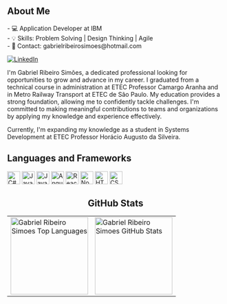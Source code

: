 <h2>About Me</h2>
  <p>
   - 💻 Application Developer at IBM<br>
   - 💡 Skills: Problem Solving | Design Thinking | Agile<br>
   - 📧 Contact: gabrielribeirosimoes@hotmail.com<br>

[![LinkedIn](https://img.shields.io/badge/LinkedIn-0077B5?style=for-the-badge&logo=linkedin&logoColor=white)](https://www.linkedin.com/in/gabrielribeirosimoes/)

I'm Gabriel Ribeiro Simões, a dedicated professional looking for opportunities to grow and advance in my career. I graduated from a technical course in administration at ETEC Professor Camargo Aranha and in Metro Railway Transport at ETEC de São Paulo. My education provides a strong foundation, allowing me to confidently tackle challenges. I'm committed to making meaningful contributions to teams and organizations by applying my knowledge and experience effectively.

Currently, I'm expanding my knowledge as a student in Systems Development at ETEC Professor Horácio Augusto da Silveira.
<br>
  <h2>Languages and Frameworks</h2>
  <div style="display: inline-block">
    <img class="icon-spacing" alt="C#" height="30" width="30" src="https://cdn.jsdelivr.net/gh/devicons/devicon/icons/csharp/csharp-original.svg">
    <img class="icon-spacing" alt="Java" height="30" width="30" src="https://cdn.jsdelivr.net/gh/devicons/devicon/icons/java/java-original-wordmark.svg">
    <img class="icon-spacing" alt="JavaScript" height="30" width="30" src="https://cdn.jsdelivr.net/gh/devicons/devicon/icons/javascript/javascript-original.svg">
    <img class="icon-spacing" alt="Angular" height="30" width="30" src="https://cdn.jsdelivr.net/gh/devicons/devicon/icons/angularjs/angularjs-original.svg">
    <img class="icon-spacing" alt="React" height="30" width="30" src="https://cdn.jsdelivr.net/gh/devicons/devicon/icons/react/react-original.svg">
    <img class="icon-spacing" alt="Node.js" height="30" width="30" src="https://cdn.jsdelivr.net/gh/devicons/devicon/icons/nodejs/nodejs-original.svg">
    <img class="icon-spacing" alt="HTML5" height="30" width="30" src="https://cdn.jsdelivr.net/gh/devicons/devicon/icons/html5/html5-original.svg">
    <img class="icon-spacing" alt="CSS3" height="30" width="30" src="https://cdn.jsdelivr.net/gh/devicons/devicon/icons/css3/css3-original.svg">
  </div>
<div align="center">
  <h2>GitHub Stats</h2>
  <table>
    <tr>
      <td>
        <img src="https://github-readme-stats.vercel.app/api/top-langs/?username=gabrielribeirosimoes&layout=compact&theme=dark" alt="Gabriel Ribeiro Simoes Top Languages" height="180em" />
      </td>
      <td>
        <img src="https://github-readme-stats.vercel.app/api?username=gabrielribeirosimoes&show_icons=true&theme=dark" alt="Gabriel Ribeiro Simoes GitHub Stats" height="180em" />
      </td>
    </tr>
  </table>
</div>




